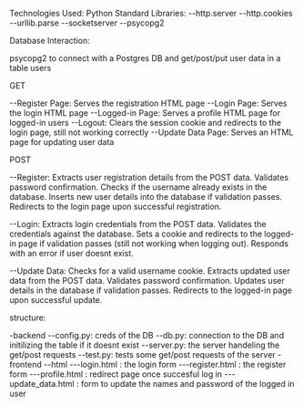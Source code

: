 Technologies Used:
Python Standard Libraries:
--http.server 
--http.cookies 
--urllib.parse 
--socketserver 
--psycopg2

Database Interaction:

psycopg2 to connect with a Postgres DB and get/post/put user data in a table users

GET

--Register Page: Serves the registration HTML page
--Login Page: Serves the login HTML page
--Logged-in Page: Serves a profile HTML page for logged-in users
--Logout: Clears the session cookie and redirects to the login page, still not working correctly
--Update Data Page: Serves an HTML page for updating user data

POST 

--Register: Extracts user registration details from the POST data. Validates password confirmation. Checks if the username already exists in the database. Inserts new user details into the database if validation passes. Redirects to the login page upon successful registration.

--Login: Extracts login credentials from the POST data. Validates the credentials against the database. Sets a cookie and redirects to the logged-in page if validation passes (still not working when logging out). Responds with an error if user doesnt exist.

--Update Data: Checks for a valid username cookie. Extracts updated user data from the POST data. Validates password confirmation. Updates user details in the database if validation passes. Redirects to the logged-in page upon successful update.

structure:

-backend
--config.py: creds of the DB
--db.py: connection to the DB and initilizing the table if it doesnt exist
--server.py: the server handeling the get/post requests
--test.py: tests some get/post requests of the server
-frontend
--html
---login.html : the login form
---register.html : the register form
---profile.html : redirect page once succesful log in
---update_data.html : form to update the names and password of the logged in user

